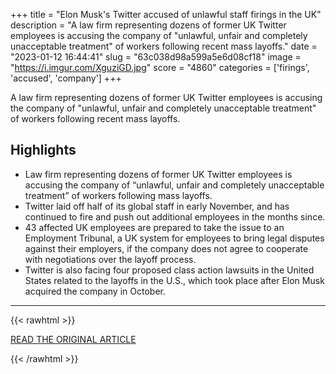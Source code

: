 +++
title = "Elon Musk's Twitter accused of unlawful staff firings in the UK"
description = "A law firm representing dozens of former UK Twitter employees is accusing the company of \"unlawful, unfair and completely unacceptable treatment\" of workers following recent mass layoffs."
date = "2023-01-12 16:44:41"
slug = "63c038d98a599a5e6d08cf18"
image = "https://i.imgur.com/XguziGD.jpg"
score = "4860"
categories = ['firings', 'accused', 'company']
+++

A law firm representing dozens of former UK Twitter employees is accusing the company of \"unlawful, unfair and completely unacceptable treatment\" of workers following recent mass layoffs.

## Highlights

- Law firm representing dozens of former UK Twitter employees is accusing the company of “unlawful, unfair and completely unacceptable treatment” of workers following mass layoffs.
- Twitter laid off half of its global staff in early November, and has continued to fire and push out additional employees in the months since.
- 43 affected UK employees are prepared to take the issue to an Employment Tribunal, a UK system for employees to bring legal disputes against their employers, if the company does not agree to cooperate with negotiations over the layoff process.
- Twitter is also facing four proposed class action lawsuits in the United States related to the layoffs in the U.S., which took place after Elon Musk acquired the company in October.

---

{{< rawhtml >}}
  <p class="article-category">
    <a target="_blank" href="https://www.cnn.com/2023/01/11/tech/twitter-uk-layoffs-employee-claims/index.html">READ THE ORIGINAL ARTICLE</a>
  </p>
{{< /rawhtml >}}
